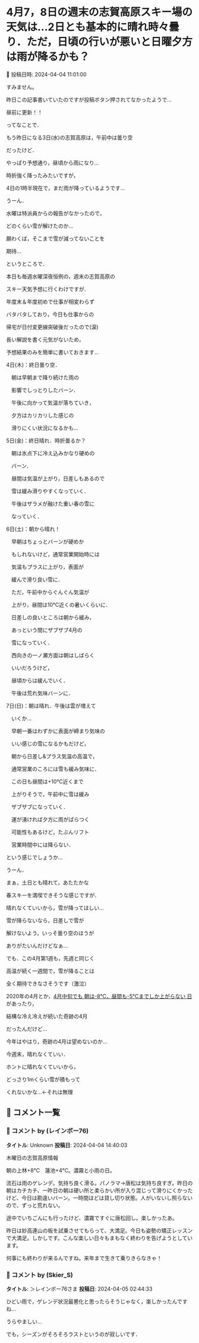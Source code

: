 # 4月7，8日の週末の志賀高原スキー場の天気は…2日とも基本的に晴れ時々曇り．ただ，日頃の行いが悪いと日曜夕方は雨が降るかも？

📅 投稿日時: 2024-04-04 11:01:00

すみません。


昨日この記事書いていたのですが投稿ボタン押されてなかったようで…


昼前に更新！！





ってなことで．


もう昨日になる3日(水)の志賀高原は，午前中は曇り空


だったけど．


やっぱり予想通り，昼頃から雨になり…


時折強く降ったみたいですが，





4日の1時半現在で，まだ雨が降っているようです…


うーん．


水曜は特派員からの報告がなかったので，


どのくらい雪が解けたのか…


願わくば，そこまで雪が減ってないことを


期待…





というところで．


本日も毎週水曜深夜恒例の，週末の志賀高原の


スキー天気予想に行くわけですが．





年度末＆年度初めで仕事が相変わらず


バタバタしており，今日も仕事からの


帰宅が日付変更線突破後だったので(涙)





長い解説を書く元気がないため，


予想結果のみを簡単に書いておきます…





4日(木)：終日曇り空．


　朝は早朝まで降り続けた雨の


　影響でしっとりしたバーン．


　午後に向かって気温が落ちていき，


　夕方はカリカリした感じの


　滑りにくい状況になるかも…





5日(金)：終日晴れ．時折曇るか？


　朝は氷点下に冷え込みかなり硬めの


　バーン．


　昼間は気温が上がり，日差しもあるので


　雪は緩み滑りやすくなっていく．


　午後はザラメが融けた重い春の雪に


　なっていく．





6日(土)：朝から晴れ！


　早朝はちょっとバーンが硬めか


　もしれないけど，通常営業開始時には


　気温もプラスに上がり，表面が


　緩んで滑り良い雪に．


　ただ，午前中からぐんぐん気温が


　上がり，昼間は10℃近くの暑いくらいに．


　日差しの良いところは朝から緩み，


　あっという間にザブザブ4月の


　雪になっていく．


　西向きの一ノ瀬方面は朝はしばらく


　いいだろうけど，


　昼頃からは緩んでいく．


　午後は荒れ気味バーンに．





7日(日)：朝は晴れ．午後は雲が増えて


　いくか…


　早朝一番はわずかに表面が締まり気味の


　いい感じの雪になるかもだけど，


　朝から日差し&プラス気温の高温で，


　通常営業のころには雪も緩み気味に．


　この日も昼間は+10℃近くまで


　上がりそうで，午前中に雪は緩み


　ザブザブになっていく．


　運が湧ければ夕方に雨がぱらつく


　可能性もあるけど，たぶんリフト


　営業時間中には降らない．





という感じでしょうか…


うーん．


まぁ，土日とも晴れて，あたたかな


春スキーを満喫できそうな感じですが．





晴れなくていいから，雪が降ってほしい…


雪が降らないなら，日差しで雪が


解けないよう，いっそ曇り空のほうが


ありがたいんだけどなぁ…





でも．この4月第1週も，先週と同じく


高温が続く一週間で，雪が降ることは


全く期待できなさそうです（激泣）





2020年の4月とか，[4月中旬でも
朝は-8℃，昼間も-5℃までしか上がらない
日](eaa0901ff997e883c5c5ffce7a0284d4c.md)があったり，


結構な冷え冷えが続いた奇跡の4月


だったんだけど…


今年はやはり，奇跡の4月は望めないのか…





今週末，晴れなくていい．


ホントに晴れなくていいから，


どっさり1mくらい雪が積もって


くれないかな…←それは無理

## 💬 コメント一覧

### 💬 コメント by (レインボー76)
**タイトル**: Unknown
**投稿日**: 2024-04-04 14:40:03

木曜日の志賀高原情報

朝の上林+8℃　蓮池+4℃。濃霧と小雨の日。

流石は雨のゲレンデ。気持ち良く滑る。パノラマ→唐松は気持ち良すぎ。昨日の朝はカチカチ、一昨日の朝は硬い所と柔らかい所が入り混じって滑りにくかったけど、今日は勘違いバーン。一時間ほどは貸し切り状態。人がいないし照らないので、ずっと荒れない。

途中でいちごんにも行ったけど、濃霧ですぐに唐松回し。楽しかったあ。

昨日は妙高連山の板を試乗させてもらって、大満足。今日も姿勢の矯正レッスンで大満足。しかしです。こんな楽しい日々もまもなく終わりを告げようとしています。

何事にも終わりが来るんですね。来年まで生きて乗りきらなきゃ！

### 💬 コメント by (Skier_S)
**タイトル**: ＞レインボー76さま
**投稿日**: 2024-04-05 02:44:33

ひどい雨で，ゲレンデ状況最悪化と思ったらそうじゃなく，楽しかったんですね…

うらやましい…

でも，シーズンがそろそろラストというのが寂しいです．

